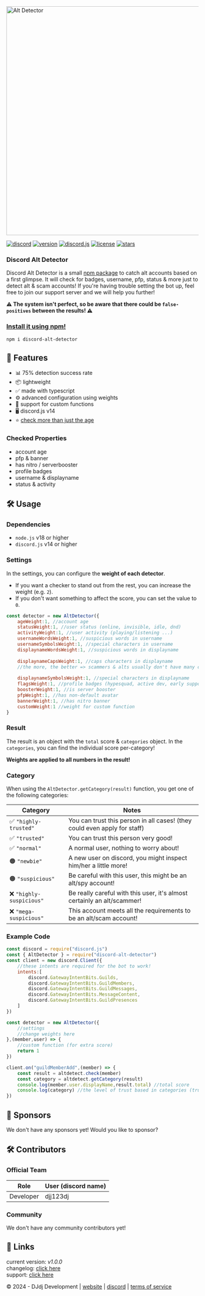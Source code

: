 <img src="https://apis.dj-dj.be/cdn/discord-alt-detector/logo.png" alt="Alt Detector" width="600px">

[![discord](https://img.shields.io/badge/discord-join%20our%20server-5865F2.svg?style=flat-square&logo=discord)](https://discord.com/invite/26vT9wt3n3)  [![version](https://img.shields.io/badge/version-1.0.0-brightgreen.svg?style=flat-square)](https://github.com/DJj123dj/discord-alt-detector/releases/tag/v1.0.0)  [![discord.js](https://img.shields.io/badge/discord.js-v14-CB3837.svg?style=flat-square&logo=npm)]()  [![license](https://img.shields.io/badge/license-MIT-important.svg?style=flat-square)](https://github.com/DJj123dj/discord-alt-detector/blob/main/LICENSE) [![stars](https://img.shields.io/github/stars/djj123dj/discord-alt-detector?color=yellow&label=stars&logo=github&style=flat-square)](https://https://www.github.com/DJj123dj/discord-alt-detector)

### Discord Alt Detector
Discord Alt Detector is a small [npm package](https://www.npmjs.com/package/discord-alt-detector) to catch alt accounts based on a first glimpse. It will check for badges, username, pfp, status & more just to detect alt & scam accounts! If you're having trouble setting the bot up, feel free to join our support server and we will help you further! 

**⚠️ The system isn't perfect, so be aware that there could be `false-positives` between the results! ⚠️**

### [Install it using npm!](https://www.npmjs.com/package/discord-alt-detector)
```
npm i discord-alt-detector
```

## 📌 Features
- 📊 75% detection success rate
- 📦 lightweight
- ✅ made with typescript
- ⚙️ advanced configuration using weights
- 📄 support for custom functions
- 🖥️ discord.js v14
- ⭐️ [check more than just the age](#checked-properties)

### Checked Properties
- account age
- pfp & banner
- has nitro / serverbooster
- profile badges
- username & displayname
- status & activity

## 🛠️ Usage
### Dependencies
- `node.js` v18 or higher
- `discord.js` v14 or higher

### Settings
In the settings, you can configure the **weight of each detector**.
- If you want a checker to stand out from the rest, you can increase the weight (e.g. `2`).
- If you don't want something to affect the score, you can set the value to `0`.
```js
const detector = new AltDetector({
    ageWeight:1, //account age
    statusWeight:1, //user status (online, invisible, idle, dnd)
    activityWeight:1, //user activity (playing/listening ...)
    usernameWordsWeight:1, //suspicious words in username
    usernameSymbolsWeight:1, //special characters in username
    displaynameWordsWeight:1, //suspicious words in displayname
    
    displaynameCapsWeight:1, //caps characters in displayname
    //the more, the better => scammers & alts usually don't have many caps
    
    displaynameSymbolsWeight:1, //special characters in displayname
    flagsWeight:1, //profile badges (hypesquad, active dev, early supporter, ...)
    boosterWeight:1, //is server booster
    pfpWeight:1, //has non-default avatar
    bannerWeight:1, //has nitro banner
    customWeight:1 //weight for custom function
}
```

### Result
The result is an object with the `total` score & `categories` object.
In the `categories`, you can find the individual score per-category!

**Weights are applied to all numbers in the result!**

### Category
When using the `AltDetector.getCategory(result)` function, you get one of the following categories:

|Category                 |Notes                      |
|-------------------------|-------------------------------|
|✅ `"highly-trusted"`    |You can trust this person in all cases! (they could even apply for staff) |
|✅ `"trusted"`           |You can trust this person very good!                                      |
|✅ `"normal"`            |A normal user, nothing to worry about!                                    |
|🟠 `"newbie"`            |A new user on discord, you might inspect him/her a little more!           |
|🟠 `"suspicious"`        |Be careful with this user, this might be an alt/spy account!              |
|❌ `"highly-suspicious"` |Be really careful with this user, it's almost certainly an alt/scammer!   |
|❌ `"mega-suspicious"`   |This account meets all the requirements to be an alt/scam account!        |

### Example Code
```js
const discord = require("discord.js")
const { AltDetector } = require("discord-alt-detector")
const client = new discord.Client({
    //these intents are required for the bot to work!
    intents:[
        discord.GatewayIntentBits.Guilds,
        discord.GatewayIntentBits.GuildMembers,
        discord.GatewayIntentBits.GuildMessages,
        discord.GatewayIntentBits.MessageContent,
        discord.GatewayIntentBits.GuildPresences
    ]
})

const detector = new AltDetector({
    //settings
    //change weights here
},(member,user) => {
    //custom function (for extra score)
    return 1
})

client.on("guildMemberAdd",(member) => {
    const result = altdetect.check(member)
    const category = altdetect.getCategory(result)
    console.log(member.user.displayName,result.total) //total score
    console.log(category) //the level of trust based in categories (trusted,normal,suspicious,...)
})
```

## 🩷 Sponsors
We don't have any sponsors yet! Would you like to sponsor?

## 🛠️ Contributors
### Official Team
|Role             |User (discord name)|
|-----------------|-------------------|
|Developer        |djj123dj           |

### Community
We don't have any community contributors yet!

## 📎 Links
current version: _v1.0.0_
</br>changelog: [click here](https://www.github.com/DJj123dj/discord-alt-detector/releases)
</br>support: [click here](https://discord.dj-dj.be/)

© 2024 - DJdj Development | [website](https://www.dj-dj.be) | [discord](https://discord.dj-dj.be) | [terms of service](https://www.dj-dj.be/terms)